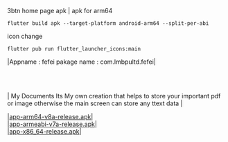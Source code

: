 3btn home page apk |
 apk for arm64

	flutter build apk --target-platform android-arm64 --split-per-abi  

icon change 

	flutter pub run flutter_launcher_icons:main

|Appname : fefei 
	pakage name : com.lmbpultd.fefei|
 
<br><br>

| My Documents Its My own creation that helps to store your important pdf or image otherwise the main screen can store any ttext data |

|<a href="My Documents/Apk/app-arm64-v8a-release.apk">app-arm64-v8a-release.apk</a>| <br>
|<a href="My%20Documents/Apk/app-armeabi-v7a-release.apk">app-armeabi-v7a-release.apk</a>|<br>
|<a href="My%20Documents/Apk/app-x86_64-release.apk">app-x86_64-release.apk</a>|
